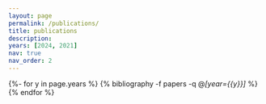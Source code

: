 ```yaml
---
layout: page
permalink: /publications/
title: publications
description: 
years: [2024, 2021]
nav: true
nav_order: 2
---
```


<!-- _pages/publications.md -->
<div class="publications">

{%- for y in page.years %}
  {% bibliography -f papers -q @*[year={{y}}]* %}
{% endfor %}

</div>
